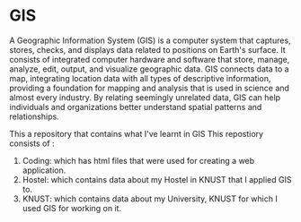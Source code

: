 # GIS
A Geographic Information System (GIS) is a computer system that captures, stores, checks, and displays data related to positions on Earth's surface. 
It consists of integrated computer hardware and software that store, manage, analyze, edit, output, and visualize geographic data. 
GIS connects data to a map, integrating location data with all types of descriptive information, providing a foundation for mapping and analysis that is used in science and almost every industry. 
By relating seemingly unrelated data, GIS can help individuals and organizations better understand spatial patterns and relationships.

This a repository that contains what I've learnt in GIS
This repostiory consists of :
1. Coding: which has html files that were used for creating a web application.
2. Hostel: which contains data about my Hostel in KNUST that I applied GIS to.
3. KNUST: which contains data about my University, KNUST for which I used GIS for working on it.
